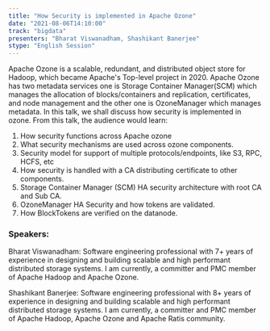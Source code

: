 ```yaml
---
title: "How Security is implemented in Apache Ozone"
date: "2021-08-06T14:10:00" 
track: "bigdata"
presenters: "Bharat Viswanadham, Shashikant Banerjee"
stype: "English Session"
---
```

Apache Ozone is a scalable, redundant, and distributed object store for Hadoop, which became Apache's Top-level project in 2020. Apache Ozone has two metadata services one is Storage Container Manager(SCM) which manages the allocation of blocks/containers and replication, certificates, and node management and the other one is OzoneManager which manages metadata. In this talk, we shall discuss how security is implemented in ozone.
 From this talk, the audience would learn:
 1. How security functions across Apache ozone
 2. What security mechanisms are used across ozone components.
 3. Security model for support of multiple protocols/endpoints, like S3, RPC, HCFS, etc
 4. How security is handled with a CA distributing certificate to other components.
 5. Storage Container Manager (SCM) HA security architecture with root CA and Sub CA.
 6. OzoneManager HA Security and how tokens are validated.
 8. How BlockTokens are verified on the datanode.
 ### Speakers: 
 Bharat Viswanadham: Software engineering professional with 7+ years of experience in designing and building scalable and high performant distributed storage systems. 
I am currently, a committer and PMC member of Apache Hadoop and Apache Ozone.

Shashikant Banerjee: Software engineering professional with 8+ years of experience in designing and building scalable and high performant distributed storage systems. 
I am currently, a committer and PMC member of Apache Hadoop, Apache Ozone and Apache Ratis community.